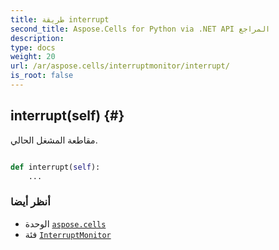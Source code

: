 ```yaml
---
title: طريقة interrupt
second_title: Aspose.Cells for Python via .NET API المراجع
description:
type: docs
weight: 20
url: /ar/aspose.cells/interruptmonitor/interrupt/
is_root: false
---
```

##  interrupt(self) {#}
مقاطعة المشغل الحالي.



```python

def interrupt(self):
    ...
```





###  أنظر أيضا
* الوحدة [`aspose.cells`](../../)
* فئة [`InterruptMonitor`](/cells/python-net/ar/aspose.cells/interruptmonitor)
